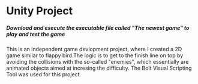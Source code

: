# Unity Project

##### Download and execute the executable file called "The newest game" to play and test the game #####
This is an independent game devlopment project, where I created a 2D game similar to flappy bird.The logic is to get to the finish line on top by avoiding the collisions with the so-called "enemies", which essentially are animated objects aimed at incresing the difficulty. The Bolt Visual Scripting Tool was used for this project.

